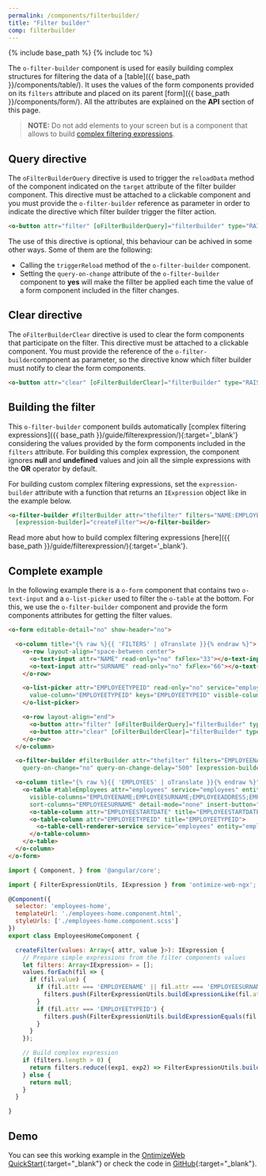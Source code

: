 ```yaml
---
permalink: /components/filterbuilder/
title: "Filter builder"
comp: filterbuilder
---
```


{% include base_path %}
{% include toc %}

The `o-filter-builder` component is used for easily building complex structures for filtering the data of a [table]({{ base_path }}/components/table/). It uses the values of the form components provided on its `filters` attribute and placed on its parent [form]({{ base_path }}/components/form/). All the attributes are explained on the **API** section of this page.

> **NOTE:** Do not add elements to your screen but is a component that allows to build [complex filtering expressions]({{base_path}}/guide/filterexpression/).

## Query directive
The `oFilterBuilderQuery` directive is used to trigger the `reloadData` method of the component indicated on the `target` attribute of the filter builder component. This directive must be attached to a clickable component and you must provide the `o-filter-builder` reference as parameter in order to indicate the directive which filter builder trigger the filter action.

```html
<o-button attr="filter" [oFilterBuilderQuery]="filterBuilder" type="RAISED" label="Filter"></o-button>
```
The use of this directive is optional, this behaviour can be achived in some other ways. Some of them are the following:
* Calling the `triggerReload` method of the `o-filter-builder` component.
* Setting the `query-on-change` attribute of the `o-filter-builder` component to **yes** will make the fillter be applied each time the value of a form component included in the filter changes.

## Clear directive
The `oFilterBuilderClear` directive is used to clear the form components that participate on the filter. This directive must be attached to a clickable component. You must provide the reference of the `o-filter-builder`component as parameter, so the directive know which filter builder must notify to clear the form components.

```html
<o-button attr="clear" [oFilterBuilderClear]="filterBuilder" type="RAISED" label="Clear"></o-button>
```

## Building the filter
This `o-filter-builder` component builds automatically [complex filtering expressions]({{ base_path }}/guide/filterexpression/){:target='_blank'} considering the values provided by the form components included in the `filters` attribute. For building this complex expression, the component ignores **null** and **undefined** values and join all the simple expressions with the **OR** operator by default.

For building custom complex filtering expressions, set the `expression-builder` attribute with a function that returns an `IExpression` object like in the example below.

```html
<o-filter-builder #filterBuilder attr="thefilter" filters="NAME:EMPLOYEENAME;SURNAME:EMPLOYEESURNAME;EMPLOYEETYPEID" [target]="tableEmployees"
  [expression-builder]="createFilter"></o-filter-builder>
```

Read more abut how to build complex filtering expressions [here]({{ base_path }}/guide/filterexpression/){:target='_blank'}.

## Complete example
In the following example there is a `o-form` component that contains two `o-text-input` and a `o-list-picker` used to filter the `o-table` at the bottom. For this, we use the `o-filter-builder` component and provide the form components attributes for getting the filter values.

```html
<o-form editable-detail="no" show-header="no">

  <o-column title="{% raw %}{{ 'FILTERS' | oTranslate }}{% endraw %}">
    <o-row layout-align="space-between center">
      <o-text-input attr="NAME" read-only="no" fxFlex="33"></o-text-input>
      <o-text-input attr="SURNAME" read-only="no" fxFlex="66"></o-text-input>
    </o-row>

    <o-list-picker attr="EMPLOYEETYPEID" read-only="no" service="employees" entity="employeeType" columns="EMPLOYEETYPEID;EMPLOYEETYPENAME"
      value-column="EMPLOYEETYPEID" keys="EMPLOYEETYPEID" visible-columns="EMPLOYEETYPENAME" width="33%">
    </o-list-picker>

    <o-row layout-align="end">
      <o-button attr="filter" [oFilterBuilderQuery]="filterBuilder" type="RAISED" label="Filter" class="filter-button"></o-button>
      <o-button attr="clear" [oFilterBuilderClear]="filterBuilder" type="RAISED" label="Clear" class="filter-button"></o-button>
    </o-row>
  </o-column>

  <o-filter-builder #filterBuilder attr="thefilter" filters="EMPLOYEENAME:NAME;EMPLOYEESURNAME:SURNAME;EMPLOYEETYPEID" [target]="tableEmployees"
    query-on-change="no" query-on-change-delay="500" [expression-builder]="createFilter"></o-filter-builder>

  <o-column title="{% raw %}{{ 'EMPLOYEES' | oTranslate }}{% endraw %}">
    <o-table #tableEmployees attr="employees" service="employees" entity="employee" columns="EMPLOYEEID;EMPLOYEETYPEID;EMPLOYEENAME;EMPLOYEESURNAME;EMPLOYEEADDRESS;EMPLOYEESTARTDATE;EMPLOYEEEMAIL;OFFICEID"
      visible-columns="EMPLOYEENAME;EMPLOYEESURNAME;EMPLOYEEADDRESS;EMPLOYEEEMAIL;EMPLOYEETYPEID;EMPLOYEESTARTDATE" keys="EMPLOYEEID"
      sort-columns="EMPLOYEESURNAME" detail-mode="none" insert-button="no" pageable="yes">
      <o-table-column attr="EMPLOYEESTARTDATE" title="EMPLOYEESTARTDATE" type="date" format="LL"></o-table-column>
      <o-table-column attr="EMPLOYEETYPEID" title="EMPLOYEETYPEID">
        <o-table-cell-renderer-service service="employees" entity="employeeType" columns="EMPLOYEETYPEID;EMPLOYEETYPENAME" value-column="EMPLOYEETYPENAME"></o-table-cell-renderer-service>
      </o-table-column>
    </o-table>
  </o-column>
</o-form>
```

```javascript
import { Component, } from '@angular/core';

import { FilterExpressionUtils, IExpression } from 'ontimize-web-ngx';

@Component({
  selector: 'employees-home',
  templateUrl: './employees-home.component.html',
  styleUrls: ['./employees-home.component.scss']
})
export class EmployeesHomeComponent {

  createFilter(values: Array<{ attr, value }>): IExpression {
    // Prepare simple expressions from the filter components values
    let filters: Array<IExpression> = [];
    values.forEach(fil => {
      if (fil.value) {
        if (fil.attr === 'EMPLOYEENAME' || fil.attr === 'EMPLOYEESURNAME') {
          filters.push(FilterExpressionUtils.buildExpressionLike(fil.attr, fil.value));
        }
        if (fil.attr === 'EMPLOYEETYPEID') {
          filters.push(FilterExpressionUtils.buildExpressionEquals(fil.attr, fil.value));
        }
      }
    });

    // Build complex expression
    if (filters.length > 0) {
      return filters.reduce((exp1, exp2) => FilterExpressionUtils.buildComplexExpression(exp1, exp2, FilterExpressionUtils.OP_AND));
    } else {
      return null;
    }
  }

}
```

## Demo
You can see this working example in the [OntimizeWeb QuickStart](https://try.imatia.com/ontimizeweb/quickstart/main/employees){:target="_blank"} or check the code in [GitHub](https://github.com/OntimizeWeb/ontimize-web-ngx-quickstart/tree/master/src/app/main/employees/employees-home){:target="_blank"}.
